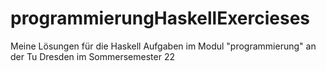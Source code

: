 # programmierungHaskellExercieses
Meine Lösungen für die Haskell Aufgaben im Modul "programmierung" an der Tu Dresden im Sommersemester 22
